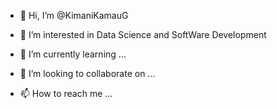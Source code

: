 - 👋 Hi, I’m @KimaniKamauG
- 👀 I’m interested in Data Science and SoftWare Development

- 🌱 I’m currently learning ...
- 💞️ I’m looking to collaborate on ...
- 📫 How to reach me ...

<!---
KimaniKamauG/KimaniKamauG is a ✨ special ✨ repository because its `README.md` (this file) appears on your GitHub profile.
You can click the Preview link to take a look at your changes.
--->
